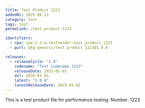 ```yaml
---
title: Test Product 1223
addedAt: 2025-08-21
category: test
tags: test
permalink: /test-product-1223

identifiers:
  - cpe: cpe:2.3:a:testvendor:test_product_1223
  - purl: pkg:generic/test_product_1223@1.0.0

releases:
  - releaseCycle: "1.0"
    codename: "Test Codename 1223"
    releaseDate: 2025-01-01
    eol: 2026-01-01
    latest: "1.0.0"
    latestReleaseDate: 2025-01-01
---
```


This is a test product file for performance testing. Number: 1223
